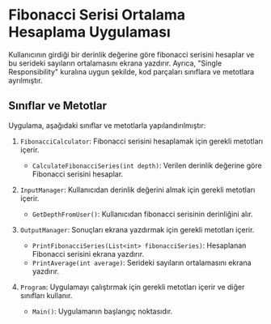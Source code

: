 # Fibonacci Serisi Ortalama Hesaplama Uygulaması

Kullanıcının girdiği bir derinlik değerine göre fibonacci serisini hesaplar ve bu serideki sayıların ortalamasını ekrana yazdırır. Ayrıca, "Single Responsibility" kuralına uygun şekilde, kod parçaları sınıflara ve metotlara ayrılmıştır.

## Sınıflar ve Metotlar

Uygulama, aşağıdaki sınıflar ve metotlarla yapılandırılmıştır:

1. `FibonacciCalculator`: Fibonacci serisini hesaplamak için gerekli metotları içerir.
    - `CalculateFibonacciSeries(int depth)`: Verilen derinlik değerine göre Fibonacci serisini hesaplar.

2. `InputManager`: Kullanıcıdan derinlik değerini almak için gerekli metotları içerir.
    - `GetDepthFromUser()`: Kullanıcıdan fibonacci serisinin derinliğini alır.

3. `OutputManager`: Sonuçları ekrana yazdırmak için gerekli metotları içerir.
    - `PrintFibonacciSeries(List<int> fibonacciSeries)`: Hesaplanan Fibonacci serisini ekrana yazdırır.
    - `PrintAverage(int average)`: Serideki sayıların ortalamasını ekrana yazdırır.

4. `Program`: Uygulamayı çalıştırmak için gerekli metotları içerir ve diğer sınıfları kullanır.
    - `Main()`: Uygulamanın başlangıç noktasıdır.
